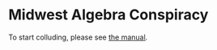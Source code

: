 Midwest Algebra Conspiracy
==========================

To start colluding, please see [the manual](manual.md).
